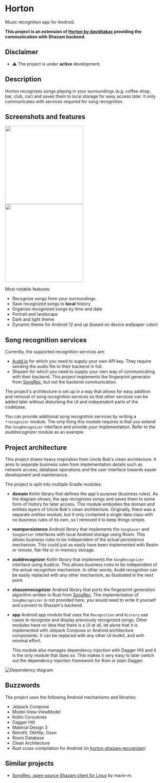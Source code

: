 # Horton
Music recognition app for Android.

**This project is an extension of [Horton by davidtakac](https://github.com/davidtakac/horton) providing the communication with Shazam backend.**

## Disclaimer

- ⚠️ The project is under **active** development.


## Description
Horton recognizes songs playing in your surroundings (e.g. coffee shop, bar, club, car) and saves them to local storage for easy access later. It only communicates with services required for song recognition. 

## Screenshots and features
<img src="./images/horton_recognize_dark.png" width=256/> <img src="./images/horton_history_dark.png" width=256/>

Most notable features: 
- Recognize songs from your surroundings
- Save recognized songs to **local** history
- Organize recognized songs by time and date
- Portrait and landscape
- Dark and light theme
- Dynamic theme for Android 12 and up (based on device wallpaper color)

## Song recognition services
Currently, the supported recognition services are: 
- [Audd.io](https://audd.io/) for which you need to supply your own API key. They require sending the audio file to their backend in full. 
- Shazam for which you need to supply your own way of communicating with their backend. This project implements the fingerprint generator from [SongRec](https://github.com/marin-m/SongRec), but not the backend communication.

The project's architecture is set up in a way that allows for easy addition and removal of song recognition services so that other services can be added later without disturbing the UI and independent parts of the codebase.

You can provide additional song recognition services by writing a `*recognizer` module. The only thing this module requires is that you extend the `SongRecognizer` interface and provide your implementation. Refer to the *auddrecognizer* module as an example. 

## Project architecture
This project draws heavy inspiration from Uncle Bob's clean architecture. It aims to separate business rules from implementation details such as network access, database operations and the user interface towards easier development and maintenance. 

The project is split into multiple Gradle modules: 

- **domain** Kotlin library that defines the app's purpose (business rules). As the diagram shows, the app recognizes songs and saves them to some form of history for later access. This module embodies the domain and entities layers of Uncle Bob's clean architecture. Originally, there was a separate *entities* module, but it only contained a single data class with no business rules of its own, so I removed it to keep things simple. 

- **roompersistence** Android library that implements the `SongSaver` and `SongGetter` interfaces with local Android storage using Room. This allows business rules to be independent of the actual persistence mechanism. This could just as easily have been implemented with Realm or remote, flat-file or in-memory storage. 

- **auddrecognizer** Kotlin library that implements the `SongRecognizer` interface using Audd.io. This allows business rules to be independent of the actual recognition mechanism. In other words, Audd recognition can be easily replaced with any other mechanism, as illustrated in the next point. 

- **shazamrecognizer** Android library that ports the fingerprint generation algorithm written in Rust from [SongRec](https://github.com/marin-m/SongRec). The implementation of `SongRecognizer` is not provided here, you would need to write it yourself and connect to Shazam's backend. 

- **app** Android app module that uses the `Recognition` and `History` use cases to recognize and display previously recognized songs. Other modules have no idea that there is a UI at all, let alone that it is implemented with Jetpack Compose or Android architecture components. It can be replaced with any other UI toolkit, and with minimal effort. 

    This module also manages dependency injection with Dagger Hilt and it is the only module that does so. This makes it very easy to later switch out the dependency injection framework for Koin or plain Dagger. 

![Dependency diagram](./images/dependency_diagram.png "Dependency diagram")

## Buzzwords
The project uses the following Android mechanisms and libraries: 
- Jetpack Compose
- Model-View-ViewModel
- Kotlin Coroutines
- Dagger Hilt
- Material Design 3
- Retrofit, OkHttp, Gson
- Room Database
- Clean Architecture
- Rust cross-compilation for Android (in [horton-shazam-recognizer](https://github.com/davidtakac/horton-shazam-recognizer))

## Similar projects
- [SongRec, open-source Shazam client for Linux](https://github.com/marin-m/SongRec) by marin-m. 

